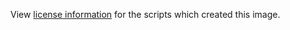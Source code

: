 View [license information](https://github.com/nealef/clefos/blob/master/LICENSE.md) for the scripts which created this image.
